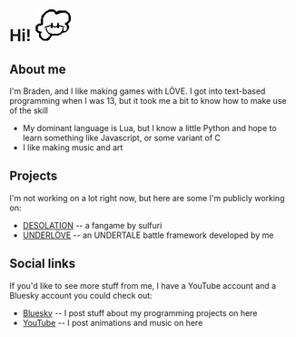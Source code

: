 # Hi! ![Animated icon](costumeGuy.gif)

## About me
I'm Braden, and I like making games with LÖVE. I got into text-based programming when I was 13, but it took me a bit to know how to make use of the skill </br>
- My dominant language is Lua, but I know a little Python and hope to learn something like Javascript, or some variant of C </br>
- I like making music and art </br>

## Projects
I'm not working on a lot right now, but here are some I'm publicly working on: </br>
- [DESOLATION](https://gamejolt.com/games/desonee/907634?feed_last_id=%7B%22ver%22:%221%22,%22pos%22:%221719727571.368%22%7D) -- a fangame by sulfuri <br>
- [UNDERLÖVE](https://github.com/bradensMG/underlove) -- an UNDERTALE battle framework developed by me

## Social links
If you'd like to see more stuff from me, I have a YouTube account and a Bluesky account you could check out: </br>
- [Bluesky](https://bradensmg.bsky.social) -- I post stuff about my programming projects on here </br>
- [YouTube](https://youtube.com/@bradensmediocregames) -- I post animations and music on here
